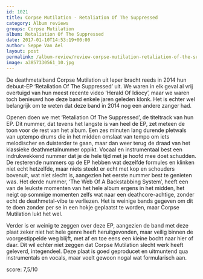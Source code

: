```yaml
---
id: 1021
title: Corpse Mutilation - Retaliation Of The Suppressed
category: Album reviews
groups: Corpse Mutilation
album: Retaliation Of The Suppressed
date: 2017-01-10T14:53:19+00:00
author: Seppe Van Ael
layout: post
permalink: /album-review/review-corpse-mutilation-retaliation-of-the-suppressed/
image: a3857330561_10.jpg
---
```

De deathmetalband Corpse Mutilation uit Ieper bracht reeds in 2014 hun debuut-EP ‘Retaliation Of The Suppressed’ uit. We waren in elk geval al vrij overtuigd van hun meest recente video ‘Herald Of Idiocy’, maar we waren toch benieuwd hoe deze band enkele jaren geleden klonk. Het is echter wel belangrijk om te weten dat deze band in 2014 nog een andere zanger had.

Openen doen we met ‘Retaliation Of The Suppressed’, de titeltrack van hun EP. Dit nummer, dat tevens het langste is van heel de EP, zet meteen de toon voor de rest van het album. Een zes minuten lang durende pletwals van uptempo drums die in het midden omslaat van tempo om iets melodischer en duisterder te gaan, maar dan weer terug de draad van het klassieke deathmetalnummer oppikt. Vocaal en instrumentaal best een indrukwekkend nummer dat je de hele tijd met je hoofd mee doet schudden. De resterende nummers op de EP hebben wat dezelfde formules en klinken niet echt hetzelfde, maar niets steekt er echt met kop en schouders bovenuit, wat niet slecht is, aangezien het eerste nummer best te genieten was. Het derde nummer, ‘The Web Of A Backstabbing System’, heeft een van de leukste momenten van het hele album ergens in het midden, het neigt op sommige momenten zelfs wat naar een deathcore-achtige, zonder echt de deathmetal-vibe te verliezen. Het is weinige bands gegeven om dit te doen zonder per se in een hokje geplaatst te worden, maar Corpse Mutilation lukt het wel.

Verder is er weinig te zeggen over deze EP, aangezien de band met deze plaat zeker niet het hele genre heeft heruitgevonden, maar veilig binnen de voorgestippelde weg blijft, met af en toe eens een kleine bocht naar hier of daar. Dit wil echter niet zeggen dat Corpse Mutilation slecht werk heeft geleverd, integendeel. Deze plaat is goed geproducet en uitmuntend qua instrumentals en vocals, maar voelt gewoon nogal wat formularisch aan.

score: 7,5/10

